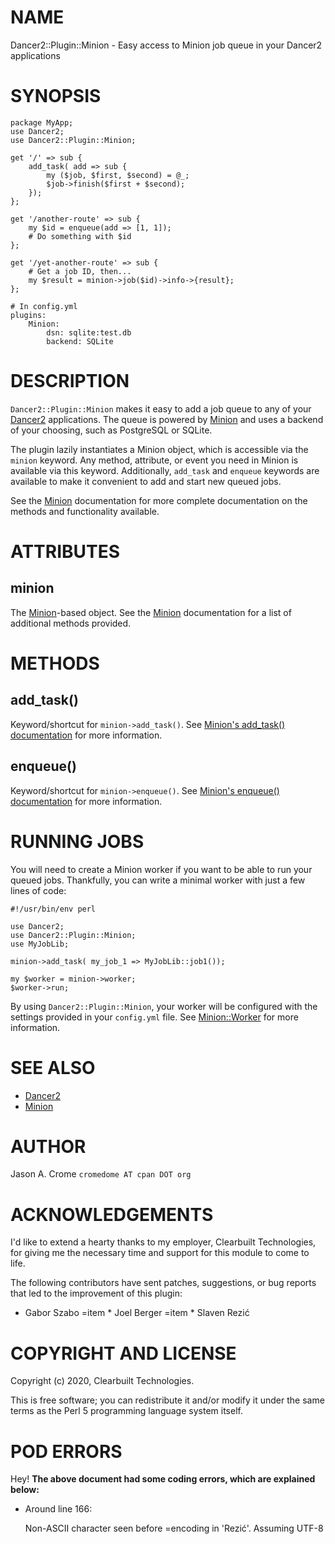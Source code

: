 # NAME

Dancer2::Plugin::Minion - Easy access to Minion job queue in your Dancer2 
applications

# SYNOPSIS

    package MyApp;
    use Dancer2;
    use Dancer2::Plugin::Minion;

    get '/' => sub {
        add_task( add => sub {
            my ($job, $first, $second) = @_;
            $job->finish($first + $second);
        });
    };

    get '/another-route' => sub {
        my $id = enqueue(add => [1, 1]);
        # Do something with $id
    };

    get '/yet-another-route' => sub {
        # Get a job ID, then...
        my $result = minion->job($id)->info->{result};
    };

    # In config.yml
    plugins:
        Minion:
            dsn: sqlite:test.db
            backend: SQLite

# DESCRIPTION

`Dancer2::Plugin::Minion` makes it easy to add a job queue to any of your
[Dancer2](https://metacpan.org/pod/Dancer2) applications. The queue is powered by [Minion](https://metacpan.org/pod/Minion) and uses a 
backend of your choosing, such as PostgreSQL or SQLite.

The plugin lazily instantiates a Minion object, which is accessible via the
`minion` keyword. Any method, attribute, or event you need in Minion is 
available via this keyword. Additionally, `add_task` and `enqueue` keywords
are available to make it convenient to add and start new queued jobs.

See the [Minion](https://metacpan.org/pod/Minion) documentation for more complete documentation on the methods
and functionality available.

# ATTRIBUTES

## minion

The [Minion](https://metacpan.org/pod/Minion)-based object. See the [Minion](https://metacpan.org/pod/Minion) documentation for a list of
additional methods provided.

# METHODS

## add\_task()

Keyword/shortcut for `minion->add_task()`. See 
[Minion's add\_task() documentation](https://metacpan.org/pod/Minion#add_task) for
more information.

## enqueue()

Keyword/shortcut for `minion->enqueue()`. 
See [Minion's enqueue() documentation](https://metacpan.org/pod/Minion#enqueue1)
for more information.

# RUNNING JOBS

You will need to create a Minion worker if you want to be able to run your 
queued jobs. Thankfully, you can write a minimal worker with just a few
lines of code:

    #!/usr/bin/env perl

    use Dancer2;
    use Dancer2::Plugin::Minion;
    use MyJobLib;

    minion->add_task( my_job_1 => MyJobLib::job1());

    my $worker = minion->worker;
    $worker->run;

By using `Dancer2::Plugin::Minion`, your worker will be configured with 
the settings provided in your `config.yml` file. See [Minion::Worker](https://metacpan.org/pod/Minion%3A%3AWorker) 
for more information.

# SEE ALSO

- [Dancer2](https://metacpan.org/pod/Dancer2)
- [Minion](https://metacpan.org/pod/Minion)

# AUTHOR

Jason A. Crome ` cromedome AT cpan DOT org `

# ACKNOWLEDGEMENTS

I'd like to extend a hearty thanks to my employer, Clearbuilt Technologies,
for giving me the necessary time and support for this module to come to
life.

The following contributors have sent patches, suggestions, or bug reports that
led to the improvement of this plugin:

- Gabor Szabo
=item \* Joel Berger
=item \* Slaven Rezić

# COPYRIGHT AND LICENSE

Copyright (c) 2020, Clearbuilt Technologies.

This is free software; you can redistribute it and/or modify it under 
the same terms as the Perl 5 programming language system itself.

# POD ERRORS

Hey! **The above document had some coding errors, which are explained below:**

- Around line 166:

    Non-ASCII character seen before =encoding in 'Rezić'. Assuming UTF-8

